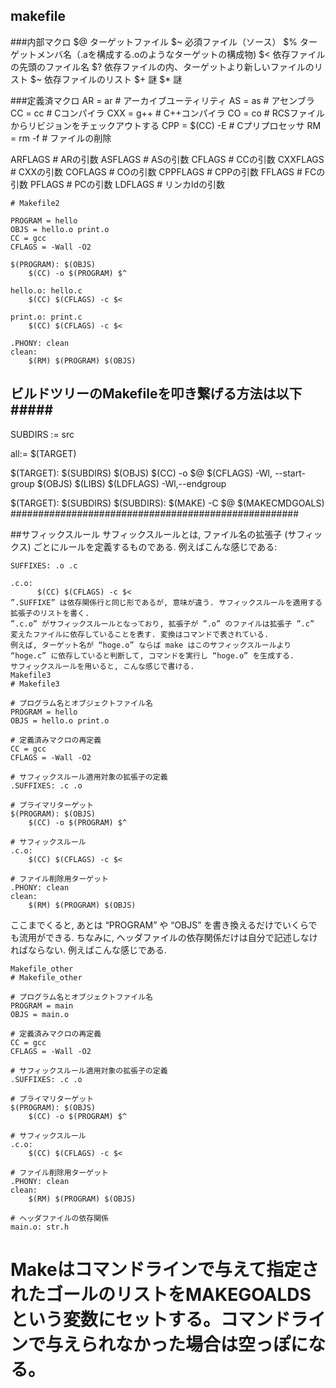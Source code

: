 ## makefile

###内部マクロ
$@ ターゲットファイル
$~ 必須ファイル（ソース）
$% ターゲットメンバ名（.aを構成する.oのようなターゲットの構成物)
$< 依存ファイルの先頭のファイル名
$? 依存ファイルの内、ターゲットより新しいファイルのリスト
$~ 依存ファイルのリスト
$+ 謎
$* 謎

###定義済マクロ
AR = ar     # アーカイブユーティリティ
AS = as     # アセンブラ
CC = cc     # Cコンパイラ
CXX = g++   # C++コンパイラ
CO = co     # RCSファイルからリビジョンをチェックアウトする
CPP = $(CC) -E # Cプリプロセッサ
RM = rm -f  # ファイルの削除

ARFLAGS     # ARの引数
ASFLAGS     # ASの引数
CFLAGS      # CCの引数
CXXFLAGS    # CXXの引数
COFLAGS     # COの引数
CPPFLAGS    # CPPの引数
FFLAGS      # FCの引数
PFLAGS      # PCの引数
LDFLAGS     # リンカldの引数

```
# Makefile2

PROGRAM = hello
OBJS = hello.o print.o
CC = gcc
CFLAGS = -Wall -O2

$(PROGRAM): $(OBJS)
	$(CC) -o $(PROGRAM) $^

hello.o: hello.c
	$(CC) $(CFLAGS) -c $<

print.o: print.c
	$(CC) $(CFLAGS) -c $<

.PHONY: clean
clean:
	$(RM) $(PROGRAM) $(OBJS)
```

## ビルドツリーのMakefileを叩き繋げる方法は以下#####
SUBDIRS := src

all:= $(TARGET)

$(TARGET): $(SUBDIRS) $(OBJS)
    $(CC) -o $@ $(CFLAGS) -Wl, --start-group $(OBJS) $(LIBS) $(LDFLAGS) -Wl,--endgroup

$(TARGET): $(SUBDIRS)
$(SUBDIRS):
    $(MAKE) -C $@ $(MAKECMDGOALS)
####################################################


##サフィックスルール
サフィックスルールとは, ファイル名の拡張子 (サフィックス) ごとにルールを定義するものである. 例えばこんな感じである:
```
SUFFIXES: .o .c

.c.o:
      $(CC) $(CFLAGS) -c $<
”.SUFFIXE” は依存関係行と同じ形であるが, 意味が違う. サフィックスルールを適用する拡張子のリストを書く.
”.c.o” がサフィックスルールとなっており, 拡張子が ”.o” のファイルは拡張子 ”.c” 変えたファイルに依存していることを表す. 変換はコマンドで表されている.
例えば, ターゲット名が “hoge.o” ならば make はこのサフィックスルールより “hoge.c” に依存していると判断して, コマンドを実行し “hoge.o” を生成する.
サフィックスルールを用いると, こんな感じで書ける.
Makefile3
# Makefile3

# プログラム名とオブジェクトファイル名
PROGRAM = hello
OBJS = hello.o print.o

# 定義済みマクロの再定義
CC = gcc
CFLAGS = -Wall -O2

# サフィックスルール適用対象の拡張子の定義
.SUFFIXES: .c .o

# プライマリターゲット
$(PROGRAM): $(OBJS)
	$(CC) -o $(PROGRAM) $^

# サフィックスルール
.c.o:
	$(CC) $(CFLAGS) -c $<

# ファイル削除用ターゲット
.PHONY: clean
clean:
	$(RM) $(PROGRAM) $(OBJS)
```

ここまでくると, あとは “PROGRAM” や “OBJS” を書き換えるだけでいくらでも流用ができる. ちなみに, ヘッダファイルの依存関係だけは自分で記述しなければならない. 例えばこんな感じである.
```
Makefile_other
# Makefile_other

# プログラム名とオブジェクトファイル名
PROGRAM = main
OBJS = main.o

# 定義済みマクロの再定義
CC = gcc
CFLAGS = -Wall -O2

# サフィックスルール適用対象の拡張子の定義
.SUFFIXES: .c .o

# プライマリターゲット
$(PROGRAM): $(OBJS)
	$(CC) -o $(PROGRAM) $^

# サフィックスルール
.c.o:
	$(CC) $(CFLAGS) -c $<

# ファイル削除用ターゲット
.PHONY: clean
clean:
	$(RM) $(PROGRAM) $(OBJS)

# ヘッダファイルの依存関係
main.o: str.h
```

# Makeはコマンドラインで与えて指定されたゴールのリストをMAKEGOALDSという変数にセットする。コマンドラインで与えられなかった場合は空っぽになる。
